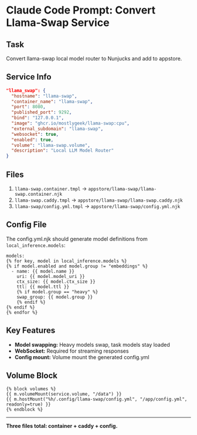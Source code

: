 # Claude Code Prompt: Convert Llama-Swap Service

## Task
Convert llama-swap local model router to Nunjucks and add to appstore.

## Service Info

```json
"llama_swap": {
  "hostname": "llama-swap",
  "container_name": "llama-swap",
  "port": 8080,
  "published_port": 9292,
  "bind": "127.0.0.1",
  "image": "ghcr.io/mostlygeek/llama-swap:cpu",
  "external_subdomain": "llama-swap",
  "websocket": true,
  "enabled": true,
  "volume": "llama-swap.volume",
  "description": "Local LLM Model Router"
}
```

## Files

1. `llama-swap.container.tmpl` → `appstore/llama-swap/llama-swap.container.njk`
2. `llama-swap.caddy.tmpl` → `appstore/llama-swap/llama-swap.caddy.njk`
3. `llama-swap/config.yml.tmpl` → `appstore/llama-swap/config.yml.njk`

## Config File

The config.yml.njk should generate model definitions from `local_inference.models`:

```nunjucks
models:
{% for key, model in local_inference.models %}
{% if model.enabled and model.group != "embeddings" %}
  - name: {{ model.name }}
    uri: {{ model.model_uri }}
    ctx_size: {{ model.ctx_size }}
    ttl: {{ model.ttl }}
    {% if model.group == "heavy" %}
    swap_group: {{ model.group }}
    {% endif %}
{% endif %}
{% endfor %}
```

## Key Features

- **Model swapping:** Heavy models swap, task models stay loaded
- **WebSocket:** Required for streaming responses
- **Config mount:** Volume mount the generated config.yml

## Volume Block

```nunjucks
{% block volumes %}
{{ m.volumeMount(service.volume, "/data") }}
{{ m.hostMount("%h/.config/llama-swap/config.yml", "/app/config.yml", readonly=true) }}
{% endblock %}
```

---

**Three files total: container + caddy + config.**
